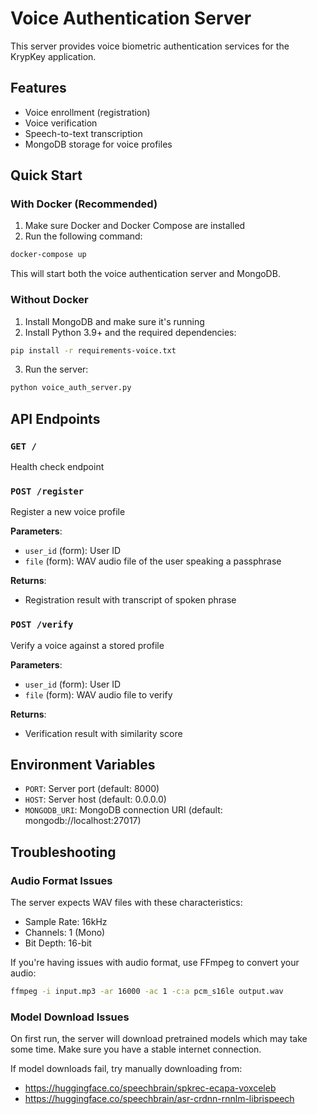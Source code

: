# Voice Authentication Server

This server provides voice biometric authentication services for the KrypKey application.

## Features

- Voice enrollment (registration)
- Voice verification
- Speech-to-text transcription
- MongoDB storage for voice profiles

## Quick Start

### With Docker (Recommended)

1. Make sure Docker and Docker Compose are installed
2. Run the following command:

```bash
docker-compose up
```

This will start both the voice authentication server and MongoDB.

### Without Docker

1. Install MongoDB and make sure it's running
2. Install Python 3.9+ and the required dependencies:

```bash
pip install -r requirements-voice.txt
```

3. Run the server:

```bash
python voice_auth_server.py
```

## API Endpoints

### `GET /`

Health check endpoint

### `POST /register`

Register a new voice profile

**Parameters**:
- `user_id` (form): User ID
- `file` (form): WAV audio file of the user speaking a passphrase

**Returns**:
- Registration result with transcript of spoken phrase

### `POST /verify`

Verify a voice against a stored profile

**Parameters**:
- `user_id` (form): User ID
- `file` (form): WAV audio file to verify

**Returns**:
- Verification result with similarity score

## Environment Variables

- `PORT`: Server port (default: 8000)
- `HOST`: Server host (default: 0.0.0.0)
- `MONGODB_URI`: MongoDB connection URI (default: mongodb://localhost:27017)

## Troubleshooting

### Audio Format Issues

The server expects WAV files with these characteristics:
- Sample Rate: 16kHz
- Channels: 1 (Mono)
- Bit Depth: 16-bit

If you're having issues with audio format, use FFmpeg to convert your audio:

```bash
ffmpeg -i input.mp3 -ar 16000 -ac 1 -c:a pcm_s16le output.wav
```

### Model Download Issues

On first run, the server will download pretrained models which may take some time. Make sure you have a stable internet connection.

If model downloads fail, try manually downloading from:
- https://huggingface.co/speechbrain/spkrec-ecapa-voxceleb
- https://huggingface.co/speechbrain/asr-crdnn-rnnlm-librispeech
